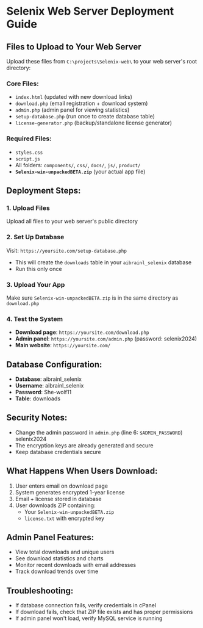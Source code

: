 # Selenix Web Server Deployment Guide

## Files to Upload to Your Web Server

Upload these files from `C:\projects\Selenix-web\` to your web server's root directory:

### Core Files:
- `index.html` (updated with new download links)
- `download.php` (email registration + download system)
- `admin.php` (admin panel for viewing statistics)
- `setup-database.php` (run once to create database table)
- `license-generator.php` (backup/standalone license generator)

### Required Files:
- `styles.css`
- `script.js`
- All folders: `components/`, `css/`, `docs/`, `js/`, `product/`
- **`Selenix-win-unpackedBETA.zip`** (your actual app file)

## Deployment Steps:

### 1. Upload Files
Upload all files to your web server's public directory

### 2. Set Up Database
Visit: `https://yoursite.com/setup-database.php`
- This will create the `downloads` table in your `aibrainl_selenix` database
- Run this only once

### 3. Upload Your App
Make sure `Selenix-win-unpackedBETA.zip` is in the same directory as `download.php`

### 4. Test the System
- **Download page**: `https://yoursite.com/download.php`
- **Admin panel**: `https://yoursite.com/admin.php` (password: selenix2024)
- **Main website**: `https://yoursite.com/`

## Database Configuration:
- **Database**: aibrainl_selenix
- **Username**: aibrainl_selenix  
- **Password**: She-wolf11
- **Table**: downloads

## Security Notes:
- Change the admin password in `admin.php` (line 6: `$ADMIN_PASSWORD`) selenix2024
- The encryption keys are already generated and secure
- Keep database credentials secure

## What Happens When Users Download:
1. User enters email on download page
2. System generates encrypted 1-year license
3. Email + license stored in database
4. User downloads ZIP containing:
   - Your `Selenix-win-unpackedBETA.zip`
   - `license.txt` with encrypted key

## Admin Panel Features:
- View total downloads and unique users
- See download statistics and charts
- Monitor recent downloads with email addresses
- Track download trends over time

## Troubleshooting:
- If database connection fails, verify credentials in cPanel
- If download fails, check that ZIP file exists and has proper permissions
- If admin panel won't load, verify MySQL service is running